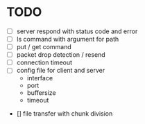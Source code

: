 # TODO

- [ ] server respond with status code and error
- [ ] ls command with argument for path
- [ ] put / get command
- [ ] packet drop detection / resend
- [ ] connection timeout
- [ ] config file for client and server
  - interface
  - port
  - buffersize
  - timeout
- [] file transfer with chunk division
